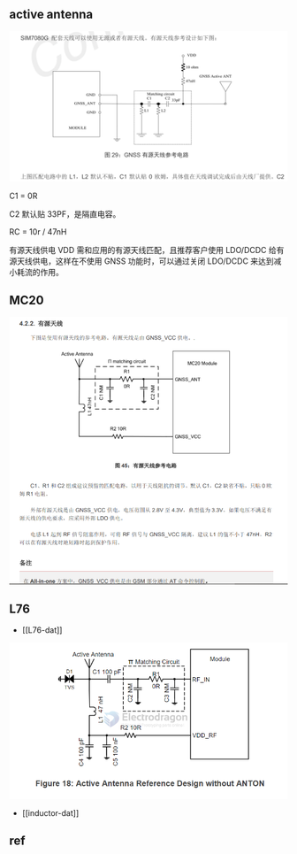 

## active antenna 

![](36-19-17-14-03-2023.png)

C1 = 0R

C2 默认贴 33PF，是隔直电容。

RC = 10r / 47nH

有源天线供电 VDD 需和应用的有源天线匹配，且推荐客户使用 LDO/DCDC 给有源天线供电，这样在不使用 GNSS 功能时，可以通过关闭 LDO/DCDC 来达到减小耗流的作用。 




## MC20

![](43-40-16-16-03-2023.png)

## L76 

- [[L76-dat]]

![](2024-10-02-21-26-33.png)

- [[inductor-dat]]



## ref 